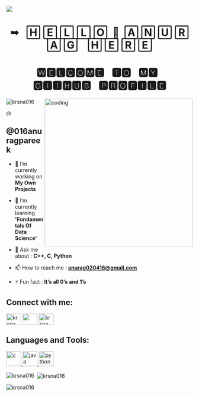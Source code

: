 [![](https://camo.githubusercontent.com/ba9f3bd30647e352a3f5e1e45eb45c6ec7bad6155cd16aaedf4a426738da0ca5/68747470733a2f2f696e646f616e616c79746963612e636f6d2f7374617469632f696d616765732f62616e6e6572722e676966)](https://github.com/krsna016)
<h1 align="center"> ➥ ‎ ‎ 🄷 🄴 🄻 🄻 🄾 ‎ 👋 ‎ 🄰 🄽 🅄 🅁 🄰 🄶 ‎ ‎ ‎  🄷 🄴 🅁 🄴</h1>
<h1 align="center"> 🆆🅴🅻🅲🅾🅼🅴 ‎ ‎ 🆃🅾 ‎ ‎ 🅼🆈 ‎ ‎ 🅶🅸🆃🅷🆄🅱 ‎ ‎ 🅿🆁🅾🅵🅸🅻🅴 </h3>
<img align="right" alt="coding" width="400" src="https://media1.giphy.com/media/v1.Y2lkPTc5MGI3NjExNGI5MjEwZWYwN2UyOWJkZmYyYzU2OWE4MDZlODAyY2NhNDNmMTA3MSZjdD1n/qgQUggAC3Pfv687qPC/giphy.gif">
<p align="left"> <img src="https://komarev.com/ghpvc/?username=krsna016&label=Profile%20views&color=0e75b6&style=flat" alt="krsna016" /></a></p>

<p align="left"> <a href="https://www.linkedin.com/in/016anuragpareek" target="blank"><img src="https://cdn-icons-png.flaticon.com/256/174/174857.png" alt="@016anuragpareek" width="15" height="15" style="vertical-align: middle;" /></a> <h2 align="left">@016anuragpareek</h2> </p>


- 🔭 I’m currently working on **My Own Projects**

- 🌱 I’m currently learning **'Fundamentals Of Data Science'**

- 💬 Ask me about : **C++, C, Python**

- 📫 How to reach me : **anurag020416@gmail.com**

- ⚡ Fun fact : **It’s all 0’s and 1’s**

<h2 align="left">Connect with me:</h2>
<p align="left">
<a href="https://stackoverflow.com/users/krsna_016" target="blank"><img align="center" src="https://upload.wikimedia.org/wikipedia/commons/thumb/e/ef/Stack_Overflow_icon.svg/1200px-Stack_Overflow_icon.svg.png" alt="krsna_016" height="30" width="40" /></a>
<a href="https://www.hackerrank.com/krsna_016" target="blank"><img align="center" src="https://sr-marketplace-prod.s3.amazonaws.com/wp-content/uploads/2015/08/HackerRank1.png" height="30" width="40" /></a>
<a href="https://www.leetcode.com/krsna_016" target="blank"><img align="center" src="https://cdn.iconscout.com/icon/free/png-256/leetcode-3521542-2944960.png" alt="krsna_016" height="30" width="40" /></a>
</p>

<h2 align="left">Languages and Tools:</h2>
<p align="left"> <a href="https://www.cprogramming.com/" target="_blank" rel="noreferrer"> <img src="https://upload.wikimedia.org/wikipedia/commons/thumb/1/18/C_Programming_Language.svg/695px-C_Programming_Language.svg.png" alt="c" width="40" height="40"/> </a> <a href="https://www.java.com" target="_blank" rel="noreferrer"> <img src="https://seeklogo.com/images/J/java-logo-7F8B35BAB3-seeklogo.com.png" alt="java" width="40" height="40"/> </a> <a href="https://www.python.org" target="_blank" rel="noreferrer"> <img src="https://upload.wikimedia.org/wikipedia/commons/thumb/c/c3/Python-logo-notext.svg/1869px-Python-logo-notext.svg.png" alt="python" width="40" height="40"/> </a> </p>

<p><img align="left" src="https://github-readme-stats.vercel.app/api/top-langs?username=krsna016&show_icons=true&locale=en&layout=compact" alt="krsna016" /></p>

<p>&nbsp;<img align="center" src="https://github-readme-stats.vercel.app/api?username=krsna016&show_icons=true&locale=en" alt="krsna016" /></p>

<p><img align="center" src="https://github-readme-streak-stats.herokuapp.com/?user=krsna016&" alt="krsna016" /></p>
